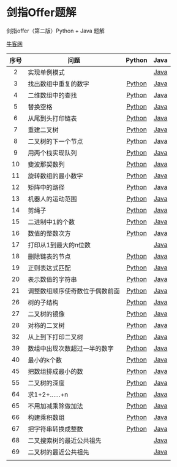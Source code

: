 # 剑指Offer题解

剑指offer（第二版）Python + Java 题解

[牛客网](https://www.nowcoder.com/ta/coding-interviews "牛客网在线编程平台")

| 序号 | 问题                           |                            Python                            |                        Java                         |
| :--: | ------------------------------ | :----------------------------------------------------------: | :-------------------------------------------------: |
|  2   | 实现单例模式                   |                                                              |  [Java](./java/src/main/Singleton.java "Java题解")  |
|  3   | 找出数组中重复的数字           | [Python](python/面试题3：找出数组中重复的数字.ipynb "Python题解") | [Java](./java/src/main/Solution_3.java "Java题解")  |
|  4   | 二维数组中的查找               | [Python](python/面试题4：二维数组中的查找.ipynb "Python题解") | [Java](./java/src/main/Solution_4.java "Java题解")  |
|  5   | 替换空格                       |    [Python](python/面试题5：替换空格.ipynb "Python题解")     | [Java](./java/src/main/Solution_5.java "Java题解")  |
|  6   | 从尾到头打印链表               | [Python](python/面试题6：从尾到头打印链表.ipynb "Python题解") | [Java](./java/src/main/Solution_6.java "Java题解")  |
|  7   | 重建二叉树                     |   [Python](python/面试题7：重建二叉树.ipynb "Python题解")    | [Java](./java/src/main/Solution_7.java "Java题解")  |
|  8   | 二叉树的下一个节点             | [Python](python/面试题8：二叉树的下一个节点.ipynb "Python题解") | [Java](./java/src/main/Solution_8.java "Java题解")  |
|  9   | 用两个栈实现队列               | [Python](python/面试题9：用两个栈实现队列.ipynb "Python题解") | [Java](./java/src/main/Solution_9.java "Java题解")  |
|  10  | 斐波那契数列                   |  [Python](python/面试题10：斐波那契数列.ipynb "Python题解")  | [Java](./java/src/main/Solution_10.java "Java题解") |
|  11  | 旋转数组的最小数字             | [Python](python/面试题11：旋转数组的最小数字.ipynb "Python题解") | [Java](./java/src/main/Solution_11.java "Java题解") |
|  12  | 矩阵中的路径                   |  [Python](python/面试题12：矩阵中的路径.ipynb "Python题解")  | [Java](./java/src/main/Solution_12.java "Java题解") |
|  13  | 机器人的运动范围               | [Python](python/面试题13：机器人的运动范围.ipynb "Python题解") | [Java](./java/src/main/Solution_13.java "Java题解") |
|  14  | 剪绳子                         |     [Python](python/面试题14：剪绳子.ipynb "Python题解")     | [Java](./java/src/main/Solution_14.java "Java题解") |
|  15  | 二进制中1的个数                | [Python](python/面试题15：二进制中1的个数.ipynb "Python题解") | [Java](./java/src/main/Solution_15.java "Java题解") |
|  16  | 数值的整数次方                 | [Python](python/面试题16：数值的整数次方.ipynb "Python题解") | [Java](./java/src/main/Solution_16.java "Java题解") |
|  17  | 打印从1到最大的n位数           |                                                              | [Java](./java/src/main/Solution_17.java "Java题解") |
|  18  | 删除链表的节点                 | [Python](python/面试题18：删除链表的节点.ipynb "Python题解") | [Java](./java/src/main/Solution_18.java "Java题解") |
|  19  | 正则表达式匹配                 | [Python](python/面试题19：正则表达式匹配.ipynb "Python题解") | [Java](./java/src/main/Solution_19.java "Java题解") |
|  20  | 表示数值的字符串               | [Python](python/面试题20：表示数值的字符串.ipynb "Python题解") | [Java](./java/src/main/Solution_20.java "Java题解") |
|  21  | 调整数组顺序使奇数位于偶数前面 | [Python](python/面试题21：调整数组顺序使奇数位于偶数前面.ipynb "Python题解") | [Java](./java/src/main/Solution_21.java "Java题解") |
|  26  | 树的子结构                     |   [Python](python/面试题26：树的子结构.ipynb "Python题解")   | [Java](./java/src/main/Solution_26.java "Java题解") |
|  27  | 二叉树的镜像                   |  [Python](python/面试题27：二叉树的镜像.ipynb "Python题解")  | [Java](./java/src/main/Solution_27.java "Java题解") |
|  28  | 对称的二叉树                   |  [Python](python/面试题28：对称的二叉树.ipynb "Python题解")  | [Java](./java/src/main/Solution_28.java "Java题解") |
|  32  | 从上到下打印二叉树             | [Python](python/面试题32：从上到下打印二叉树.ipynb "Python题解") | [Java](./java/src/main/Solution_32.java "Java题解") |
|  39  | 数组中出现次数超过一半的数字   | [Python](python/面试题39：数组中出现次数超过一半的数字.ipynb "Python题解") | [Java](./java/src/main/Solution_39.java "Java题解") |
|  40  | 最小的k个数                    |  [Python](python/面试题40：最小的k个数.ipynb "Python题解")   | [Java](./java/src/main/Solution_40.java "Java题解") |
|  45  | 把数组排成最小的数             | [Python](python/面试题45：把数组排成最小的数.ipynb "Python题解") | [Java](./java/src/main/Solution_45.java "Java题解") |
|  55  | 二叉树的深度                   |  [Python](python/面试题55：二叉树的深度.ipynb "Python题解")  | [Java](./java/src/main/Solution_55.java "Java题解") |
|  64  | 求1+2+……+n                     |   [Python](python/面试题64：求1+2+……+n.ipynb "Python题解")   | [Java](./java/src/main/Solution_64.java "Java题解") |
|  65  | 不用加减乘除做加法             | [Python](python/面试题65：不用加减乘除做加法.ipynb "Python题解") | [Java](./java/src/main/Solution_65.java "Java题解") |
|  66  | 构建乘积数组                   |  [Python](python/面试题66：构建乘积数组.ipynb "Python题解")  | [Java](./java/src/main/Solution_66.java "Java题解") |
|  67  | 把字符串转换成整数             | [Python](python/面试题67：把字符串转换成整数.ipynb "Python题解") | [Java](./java/src/main/Solution_67.java "Java题解") |
|  68  | 二叉搜索树的最近公共祖先       |                                                              | [Java](./java/src/main/Solution_68.java "Java题解") |
|  69  | 二叉树的最近公共祖先           |                                                              | [Java](./java/src/main/Solution_69.java "Java题解") |
|      |                                |                                                              |                                                     |



